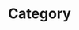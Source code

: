 ---
title: "Category"
layout: categories
permalink: /categories/
author_profile: true
classes: wide
sidebar_main: true
---